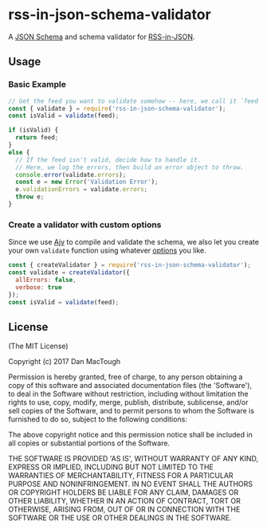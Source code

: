 # rss-in-json-schema-validator
A [JSON Schema](http://json-schema.org/) and schema validator for
[RSS-in-JSON](https://github.com/scripting/Scripting-News/tree/master/rss-in-json).

## Usage

### Basic Example

```js
// Get the feed you want to validate somehow -- here, we call it `feed`.
const { validate } = require('rss-in-json-schema-validator');
const isValid = validate(feed);

if (isValid) {
  return feed;
}
else {
  // If the feed isn't valid, decide how to handle it.
  // Here, we log the errors, then build an error object to throw.
  console.error(validate.errors);
  const e = new Error('Validation Error');
  e.validationErrors = validate.errors;
  throw e;
}
```

### Create a validator with custom options

Since we use [Ajv](https://github.com/epoberezkin/ajv) to compile and validate
the schema, we also let you create your own `validate` function using
whatever [options](https://github.com/epoberezkin/ajv#options) you like.

```js
const { createValidator } = require('rss-in-json-schema-validator');
const validate = createValidator({
  allErrors: false,
  verbose: true
});
const isValid = validate(feed);
```

## License

(The MIT License)

Copyright (c) 2017 Dan MacTough

Permission is hereby granted, free of charge, to any person obtaining a copy of
this software and associated documentation files (the 'Software'), to deal in
the Software without restriction, including without limitation the rights to
use, copy, modify, merge, publish, distribute, sublicense, and/or sell copies of
the Software, and to permit persons to whom the Software is furnished to do so,
subject to the following conditions:

The above copyright notice and this permission notice shall be included in all
copies or substantial portions of the Software.

THE SOFTWARE IS PROVIDED 'AS IS', WITHOUT WARRANTY OF ANY KIND, EXPRESS OR
IMPLIED, INCLUDING BUT NOT LIMITED TO THE WARRANTIES OF MERCHANTABILITY, FITNESS
FOR A PARTICULAR PURPOSE AND NONINFRINGEMENT. IN NO EVENT SHALL THE AUTHORS OR
COPYRIGHT HOLDERS BE LIABLE FOR ANY CLAIM, DAMAGES OR OTHER LIABILITY, WHETHER
IN AN ACTION OF CONTRACT, TORT OR OTHERWISE, ARISING FROM, OUT OF OR IN
CONNECTION WITH THE SOFTWARE OR THE USE OR OTHER DEALINGS IN THE SOFTWARE.

